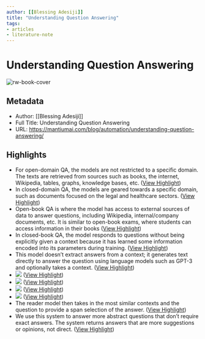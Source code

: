 ```yaml
---
author: [[Blessing Adesiji]]
title: "Understanding Question Answering"
tags: 
- articles
- literature-note
---
```

# Understanding Question Answering

![rw-book-cover](https://mantiumai.com/wp-content/uploads/2022/11/QA-blog_408552325-1024x506-1.jpeg)

## Metadata
- Author: [[Blessing Adesiji]]
- Full Title: Understanding Question Answering
- URL: https://mantiumai.com/blog/automation/understanding-question-answering/

## Highlights
- For open-domain QA, the models are not restricted to a specific domain. The texts are retrieved from sources such as books, the internet, Wikipedia, tables, graphs, knowledge bases, etc. ([View Highlight](https://read.readwise.io/read/01h4ddfv24a1se54c9b1v73w9t))
- In closed-domain QA, the models are geared towards a specific domain, such as documents focused on the legal and healthcare sectors. ([View Highlight](https://read.readwise.io/read/01gv6q9tm0mhgcdatyx4y46kwk))
- Open-book QA is where the model has access to external sources of data to answer questions, including Wikipedia, internal/company documents, etc. It is similar to open-book exams, where students can access information in their books ([View Highlight](https://read.readwise.io/read/01gv6qb0r5bzex4rfktkz9r5gr))
- In closed-book QA, the model responds to questions without being explicitly given a context because it has learned some information encoded into its parameters during training. ([View Highlight](https://read.readwise.io/read/01h4ddgb4z50p27g5xapaehv9c))
- This model doesn’t extract answers from a context; it generates text directly to answer the question using language models such as GPT-3 and optionally takes a context. ([View Highlight](https://read.readwise.io/read/01gv6qc5k7dbgxax17g7ze3dnh))
- ![](https://mantiumai.com/wp-content/uploads/2022/11/Diagram-2-2.png) ([View Highlight](https://read.readwise.io/read/01gv6qcarhct5pgtqd05cfsqeb))
- ![](https://mantiumai.com/wp-content/uploads/2022/11/Diagram-2-2.png) ([View Highlight](https://read.readwise.io/read/01gv6qcarv9vsw2qknr8y98hze))
- ![](https://mantiumai.com/wp-content/uploads/2022/11/Blank-diagram.png) ([View Highlight](https://read.readwise.io/read/01gv6qcq44qsrcpvmhj46kk3h2))
- ![](https://mantiumai.com/wp-content/uploads/2022/11/Blank-diagram.png) ([View Highlight](https://read.readwise.io/read/01gv6qcq51y34ppskfre8g4fkg))
- The reader model then takes in the most similar contexts and the question to provide a span selection of the answer. ([View Highlight](https://read.readwise.io/read/01gv6rnk0zmja2htbsgg8zm7v7))
- We use this system to answer more abstract questions that don’t require exact answers. The system returns answers that are more suggestions or opinions, not direct. ([View Highlight](https://read.readwise.io/read/01gv6rn3ccfbj2hwa98y7gzjmk))
